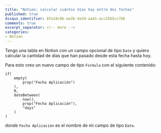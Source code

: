 ```yaml
---
title: "Notion: calcular cuántos días hay entre dos fechas"
published: true
disqus_identifier: 8fa19c0b-ee2b-4e29-aa41-acc25b5cc7bb
comments: true
excerpt_separator: <!-- more -->
categories:
- Notion
---
```


Tengo una tabla en Notion con un campo opcional de tipo `Date` 
y quiero calcular la cantidad de días que han pasado desde esta 
fecha hasta hoy. 

<!-- more -->

Para esto creo un nuevo campo de tipo `Formula` con el siguiente contenido:

```
if(
    empty(
        prop("Fecha Aplicación")
    ), 
    0, 
    dateBetween(
        now(), 
        prop("Fecha Aplicación"), 
        "days"
    )
)
```

donde `Fecha Aplicación` es el nombre de mi campo de tipo `Date`.